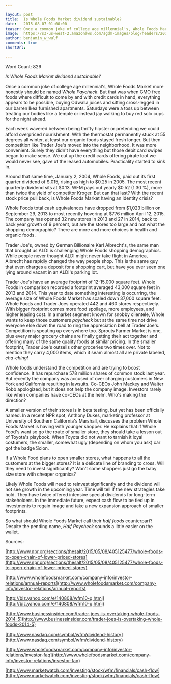 ```yaml
---

layout: post
title:  Is Whole Foods Market dividend sustainable?
date:   2015-08-07 01:00:00
teaser: Once a common joke of college age millennial's, Whole Foods Market more honestly should be named Whole Paycheck. But that was when GMO free foods where difficult to come by and with credit cards in hand, everything appears to be possible, buying Odwalla juices and sitting cross-legged in our barren Ikea furnished apartments.
image:  https://s3-us-west-2.amazonaws.com/sgdm-images/blog/headers/2015-08-07-whole-foods-market-.jpg
author: benjamin_w_wulf
comments: true
shortUrl: 

---
```


Word Count: 826

_Is Whole Foods Market dividend sustainable?_

Once a common joke of college age millennial's, Whole Foods Market more honestly should be named _Whole Paycheck_. But that was when GMO free foods where difficult to come by and with credit cards in hand, everything appears to be possible, buying Odwalla juices and sitting cross-legged in our barren Ikea furnished apartments. Saturdays were a toss up between treating our bodies like a temple or instead jay walking to buy red solo cups for the night ahead.

Each week wavered between being thrifty hipster or pretending we could afford overpriced nourishment. With the thermostat permanently stuck at 55 degrees all winter, at least our organic foods stayed fresh longer. But then competition like Trader Joe's moved into the neighborhood. It was more convenient. Surely they didn't have everything but those debit card swipes began to make sense. We cut up the credit cards offering pirate loot we would never see, gave of the leased automobiles. Practicality started to sink in.

Around that same time, January 2, 2004, Whole Foods, paid out its first quarter dividend of $.015, rising as high to $0.25 in 2005. The most recent quarterly dividend sits at $0.13. WFM pays out yearly $0.52 (1.30 %), more than twice the yield of competitor Kroger. But can that last? With the recent stock price pull back, is Whole Foods Market having an identity crisis?

Whole Foods total cash equivalences have dropped from $1,023 billion on September 29, 2013 to most recently hovering at $776 million April 12, 2015. The company has opened 32 new stores in 2013 and 27 in 2014, back to back year growth of 9 percent, but are the stores too large and not what the shopping demographic? There are more and more choices in health and organic foods.

Trader Joe's, owned by German Billionaire Karl Albrecht's, the same man that brought us ALDI is challenging Whole Foods shopping demographics. While people never thought ALDI might never take flight in America, Albrecht has rapidly changed the way people shop. This is the same guy that even charges a deposit for a shopping cart, but have you ever seen one lying around vacant in an ALDI's parking lot.

Trader Joe's have an average footprint of 12-15,000 square feet. Whole Foods in comparison recorded a footprint averaged 43,000 square feet in 2013 and 2014. This year to date something interesting is occurring, the average size of Whole Foods Market has scaled down 37,000 square feet. Whole Foods and Trader Joes operated 442 and 460 stores respectively. With bigger footprint comes more food spoilage, more employees, and higher leasing cost. In a market segment known for snobby clientele, Whole wants to keep those customers _paycheck_ but at the same time not drive everyone else down the road to ring the appreciation bell at Trader Joe's. Competition is spouting up everywhere too. Sprouts Farmer Market is one, plus every major grocery chains are finally getting their act together and offering many of the same quality foods at similar pricing. In the smaller footprint, Trader Joe's outsells other groceries two times over. Not to mention they carry 4,000 items, which it seam almost all are private labeled, _cha-ching!_

Whole foods understand the competition and are trying to boost confidence. It has repurchase 578 million shares of common stock last year. But recently the company was accused of over charging customers in New York and California resulting in lawsuits. Co-CEOs John Mackey and Walter Robb apologized, but it does not help the company image. Investors rarely like when companies have co-CEOs at the helm. Who's making the direction?

A smaller version of their stores is in beta testing, but yet has been officially named. In a recent NPR spot, Anthony Dukes, marketing professor at University of Southern California's Marshall, discusses the problem Whole Foods Market is having with younger shopper. He explains that if Whole Food's want so go the route of smaller store, they should take a lesson out of Toyota's playbook. When Toyota did not want to tarnish it loyal costumers, the smaller, somewhat ugly (depending on whom you ask) car got the badge Scion.

If a Whole Food plans to open smaller stores, what happens to all the customers at the bigger stores? It is a delicate line of branding to cross. Will they need to invest significantly? Won't some shoppers just go the baby size store with cheaper organics?

Likely Whole Foods will need to reinvest significantly and the dividend will not see growth in the upcoming year. Time will tell if the new strategies take hold. They have twice offered intensive special dividends for long-term stakeholders. In the immediate future, expect cash flow to be tied up in investments to regain image and take a new expansion approach of smaller footprints.

So what should Whole Foods Market call their _half foods_ counterpart? Despite the pending name, _Half Paycheck_ sounds a little easier on the wallet.

Sources:

[http://www.npr.org/sections/thesalt/2015/05/08/405125477/whole-foods-to-open-chain-of-lower-priced-stores](http://www.npr.org/sections/thesalt/2015/05/08/405125477/whole-foods-to-open-chain-of-lower-priced-stores)

[http://www.wholefoodsmarket.com/company-info/investor-relations/annual-reports](http://www.wholefoodsmarket.com/company-info/investor-relations/annual-reports)

[http://biz.yahoo.com/e/140808/wfm10-q.html](http://biz.yahoo.com/e/140808/wfm10-q.html)

[http://www.businessinsider.com/trader-joes-is-overtaking-whole-foods-2014-5](http://www.businessinsider.com/trader-joes-is-overtaking-whole-foods-2014-5)

[http://www.nasdaq.com/symbol/wfm/dividend-history](http://www.nasdaq.com/symbol/wfm/dividend-history)

[http://www.wholefoodsmarket.com/company-info/investor-relations/investor-faq](http://www.wholefoodsmarket.com/company-info/investor-relations/investor-faq)

[http://www.marketwatch.com/investing/stock/wfm/financials/cash-flow](http://www.marketwatch.com/investing/stock/wfm/financials/cash-flow)